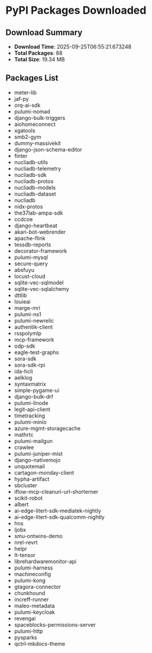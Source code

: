 # PyPI Packages Downloaded

## Download Summary
- **Download Time**: 2025-09-25T06:55:21.673248
- **Total Packages**: 88
- **Total Size**: 19.34 MB

## Packages List
- meter-lib
- jaf-py
- orq-ai-sdk
- pulumi-nomad
- django-bulk-triggers
- aiohomeconnect
- xgatools
- smb2-gym
- dummy-massivekit
- django-json-schema-editor
- finter
- nucliadb-utils
- nucliadb-telemetry
- nucliadb-sdk
- nucliadb-protos
- nucliadb-models
- nucliadb-dataset
- nucliadb
- nidx-protos
- the37lab-ampa-sdk
- ccdcoe
- django-heartbeat
- akari-bot-webrender
- apache-flink
- tessdb-reports
- decorator-framework
- pulumi-mysql
- secure-query
- absfuyu
- locust-cloud
- sqlite-vec-sqlmodel
- sqlite-vec-sqlalchemy
- dttlib
- louieai
- marge-mri
- pulumi-ns1
- pulumi-newrelic
- authentik-client
- rsspolymlp
- mcp-framework
- odp-sdk
- eagle-test-graphs
- sora-sdk
- sora-sdk-rpi
- ida-hcli
- aelklog
- syntaxmatrix
- simple-pygame-ui
- django-bulk-drf
- pulumi-linode
- legit-api-client
- timetracking
- pulumi-minio
- azure-mgmt-storagecache
- mathrtc
- pulumi-mailgun
- crawlee
- pulumi-juniper-mist
- django-nativemojo
- unquotemail
- cartagon-monday-client
- hypha-artifact
- sbcluster
- iflow-mcp-cleanuri-url-shorterner
- scikit-robot
- albert
- ai-edge-litert-sdk-mediatek-nightly
- ai-edge-litert-sdk-qualcomm-nightly
- hns
- ljobx
- smu-ontwins-demo
- nrel-revrt
- helpr
- lt-tensor
- librehardwaremonitor-api
- pulumi-harness
- machineconfig
- pulumi-kong
- gtagora-connector
- chunkhound
- increff-runner
- maleo-metadata
- pulumi-keycloak
- revengai
- spaceblocks-permissions-server
- pulumi-http
- pysparks
- qctrl-mkdocs-theme
